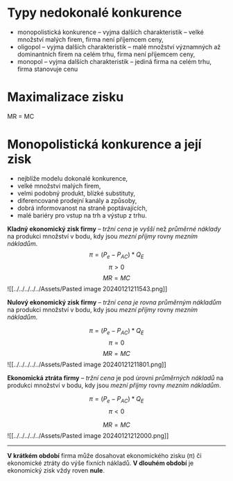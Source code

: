 # Typy nedokonalé konkurence 
- monopolistická konkurence – vyjma dalších charakteristik – velké množství malých firem, firma není příjemcem ceny, 
- oligopol – vyjma dalších charakteristik – malé množství významných až dominantních firem na celém trhu, firma není příjemcem ceny, 
- monopol – vyjma dalších charakteristik – jediná firma na celém trhu, firma stanovuje cenu
# Maximalizace zisku
MR = MC

# Monopolistická konkurence a její zisk
- nejblíže modelu dokonalé konkurence,
- velké množství malých firem,
- velmi podobný produkt, blízké substituty,
- diferencované prodejní kanály a způsoby,
- dobrá informovanost na straně poptávajících,
- malé bariéry pro vstup na trh a výstup z trhu.

**Kladný ekonomický zisk firmy** – *tržní cena* je *vyšší* než *průměrné náklady* na produkci množství v bodu, kdy jsou *mezní příjmy* rovny *mezním nákladům*.
$$\pi = (P_e-P_{AC})*Q_E$$
$$\pi>0$$
$$MR=MC$$
![[../../../../../Assets/Pasted image 20240121211543.png]]

**Nulový ekonomický zisk firmy** – *tržní cena je rovna průměrným nákladům* na produkci množství v bodu, kdy jsou *mezní příjmy* rovny *mezním nákladům*.

$$\pi = (P_e-P_{AC})*Q_E$$
$$\pi=0$$
$$MR=MC$$
![[../../../../../Assets/Pasted image 20240121211801.png]]

**Ekonomická ztráta firmy** – *tržní cena* je pod úrovní *průměrných nákladů* na produkci množství v bodu, kdy jsou *mezní příjmy* rovny *mezním nákladům*.

$$\pi = (P_e-P_{AC})*Q_E$$
$$\pi<0$$

$$MR=MC$$
![[../../../../../Assets/Pasted image 20240121212000.png]]

---

**V krátkém období** firma může dosahovat ekonomického zisku (π) či ekonomické ztráty do výše fixních nákladů.
**V dlouhém období** je ekonomický zisk vždy roven **nule**.